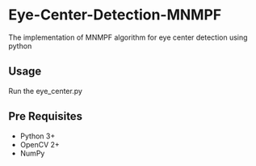 # Eye-Center-Detection-MNMPF

The implementation of MNMPF algorithm for eye center detection using python

## Usage

Run the eye_center.py

## Pre Requisites

- Python 3+
- OpenCV 2+
- NumPy
